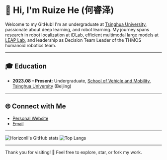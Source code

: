 # 👋 Hi, I'm Ruize He (何睿泽)

Welcome to my GitHub! I'm an undergraduate at [Tsinghua University](https://www.tsinghua.edu.cn), passionate about deep learning, and robot learning. My journey spans research in robot localization at [iDLab](http://182.92.169.58/thulab/labweb), efficient multimodal large models at [LEAP Lab](https://www.leaplab.ai), and leadership as Decision Team Leader of the THMOS humanoid robotics team.

---

## 🎓 Education

- **2023.08 – Present:** Undergraduate, [School of Vehicle and Mobility](https://www.svm.tsinghua.edu.cn), [Tsinghua University](https://www.tsinghua.edu.cn) (Beijing)

---

## 🌐 Connect with Me

- [Personal Website](https://horizonll.github.io/)
- [Email](mailto:herz23@mails.tsinghua.edu.cn)

---

![Horizonll's GitHub stats](https://github-readme-stats.vercel.app/api?username=Horizonll&show_icons=true&theme=radical)
![Top Langs](https://github-readme-stats.vercel.app/api/top-langs/?username=Horizonll&layout=compact&theme=radical)

---

Thank you for visiting! 🌟 Feel free to explore, star, or fork my work.

